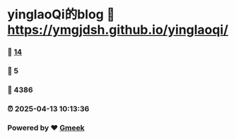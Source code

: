 # yinglaoQi的blog :link: https://ymgjdsh.github.io/yinglaoqi/ 
### :page_facing_up: [14](https://ymgjdsh.github.io/yinglaoqi//tag.html) 
### :speech_balloon: 5 
### :hibiscus: 4386 
### :alarm_clock: 2025-04-13 10:13:36 
### Powered by :heart: [Gmeek](https://github.com/Meekdai/Gmeek)
